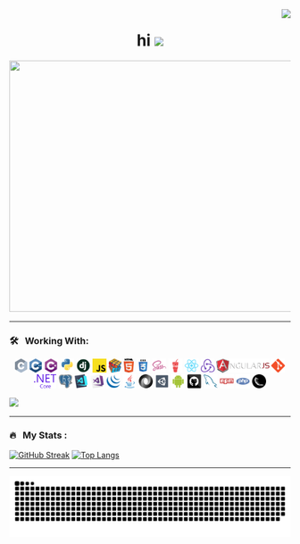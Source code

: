 <img align="right" src="https://visitor-badge.laobi.icu/badge?page_id=oops408.oops408">

<h1 align="center">hi <img src="https://media.giphy.com/media/hvRJCLFzcasrR4ia7z/giphy.gif" width="40"></h1>

<p align="center"><img src="https://media4.giphy.com/media/v1.Y2lkPTc5MGI3NjExaTJ5YjM5aHRscGFteDU2dGNtODFyd3FpamhjOWEzbnY2dHg1cmh1MiZlcD12MV9pbnRlcm5hbF9naWZfYnlfaWQmY3Q9Zw/3NNjv3627egRG/giphy.webp" width="900" height="450"  /></p>

---

### 🛠 &nbsp; Working With:

<p align="center">
  <code><img title="C" height="25" src="images/c.svg"></code>
  <code><img title="C++" height="25" src="images/cpp.svg"></code>
  <code><img title="C#" height="25" src="images/cSharp.svg"></code>
  <code><img title="Python" height="25" src="images/python-original.svg"></code>
  <code><img title="Django" height="25" src="images/django.png"></code>
  <code><img title="Javascript" height="25" src="images/javascript.svg"></code>
  <code><img title="Problem Solving" height="25" src="images/problemSolving.png"></code>
  <code><img title="HTML5" height="25" src="images/html5.svg"></code>
  <code><img title="CSS" height="25" src="images/css.svg"></code>
  <code><img title="SASS" height="25" src="images/sass.svg"></code>
  <code><img title="Gulp" height="25" src="images/gulp.svg"></code>
  <code><img title="React" height="25" src="images/react-original.svg"></code>
  <code><img title="Redux" height="25" src="images/redux.svg"></code>
  <code><img title="AngularJS" height="25" src="images/angularjs.png"></code>
  <code><img title="Git" height="25" src="images/git-original.svg"></code>
  <code><img title=".NetCore" height="25" src="images/dotnetcore.svg"></code>
  <code><img title="PostgreSQL" height="25" src="images/postgresql.svg"></code>
  <code><img title="Visual Studio Code" height="25" src="images/vscode.png"></code>
  <code><img title="Microsoft Visual Studio" height="25" src="images/visualstudio.png"></code>
  <code><img title="JQuery" height="25" src="images/jquery-original.svg"></code>
  <code><img title="Java" height="25" src="images/java-original.svg"></code>
  <code><img title="JSON" height="25" src="images/json.svg"></code>
  <code><img title="Unity" height="25" src="images/unity3d.svg"></code>
  <code><img title="Android" height="25" src="images/android.svg"></code>
  <code><img title="GitHub" height="25" src="images/github.svg"></code>
  <code><img title="MySQL" height="25" src="images/mysql.svg"></code>
  <code><img title="npm" height="25" src="images/npm.svg"></code>
  <code><img title="PHP" height="25" src="images/php.svg"></code>
  <code><img title="Flask" height="25" src="images/flask.png"></code>
</p>

<img src="https://media.giphy.com/media/WUlplcMpOCEmTGBtBW/giphy.gif" width="30">

---

### 🔥 &nbsp; My Stats :
[![GitHub Streak](http://github-readme-streak-stats.herokuapp.com?user=oops408&theme=dark&background=000000)](https://git.io/streak-stats)
[![Top Langs](https://github-readme-stats.vercel.app/api/top-langs/?username=oops408&layout=compact&theme=vision-friendly-dark)](https://github.com/anuraghazra/github-readme-stats)

---

<a href=#><img src="github-user-contribution.svg"></a>
